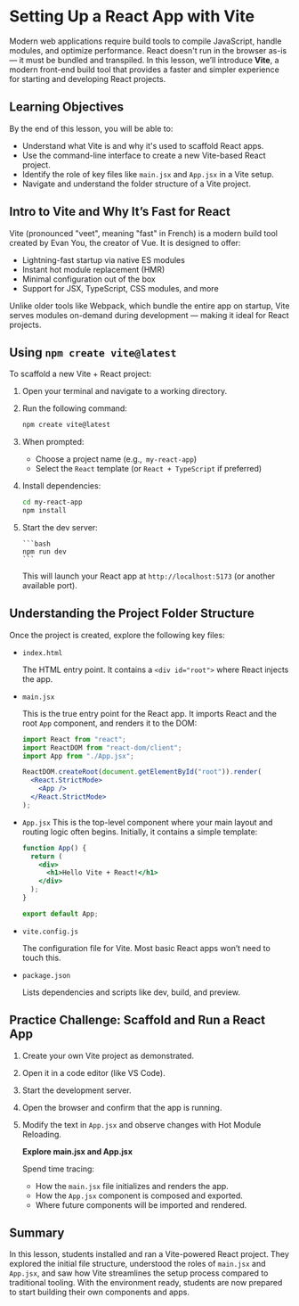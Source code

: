 # Setting Up a React App with Vite

Modern web applications require build tools to compile JavaScript, handle modules, and optimize performance. React doesn't run in the browser as-is — it must be bundled and transpiled. In this lesson, we’ll introduce **Vite**, a modern front-end build tool that provides a faster and simpler experience for starting and developing React projects.

## Learning Objectives

By the end of this lesson, you will be able to:

- Understand what Vite is and why it's used to scaffold React apps.
- Use the command-line interface to create a new Vite-based React project.
- Identify the role of key files like `main.jsx` and `App.jsx` in a Vite setup.
- Navigate and understand the folder structure of a Vite project.

## Intro to Vite and Why It’s Fast for React

Vite (pronounced "veet", meaning "fast" in French) is a modern build tool created by Evan You, the creator of Vue. It is designed to offer:

- Lightning-fast startup via native ES modules
- Instant hot module replacement (HMR)
- Minimal configuration out of the box
- Support for JSX, TypeScript, CSS modules, and more

Unlike older tools like Webpack, which bundle the entire app on startup, Vite serves modules on-demand during development — making it ideal for React projects.

## Using `npm create vite@latest`

To scaffold a new Vite + React project:

1.  Open your terminal and navigate to a working directory.
2.  Run the following command:
    ```bash
    npm create vite@latest
    ```
3.  When prompted:

    - Choose a project name (e.g.,` my-react-app`)
    - Select the `React` template (or `React + TypeScript` if preferred)

4.  Install dependencies:

    ```bash
    cd my-react-app
    npm install
    ```

5.  Start the dev server:

        ```bash
        npm run dev
        ```

    This will launch your React app at `http://localhost:5173` (or another available port).

## Understanding the Project Folder Structure

Once the project is created, explore the following key files:

- `index.html`

  The HTML entry point. It contains a `<div id="root">` where React injects the app.

- `main.jsx`

  This is the true entry point for the React app. It imports React and the root `App` component, and renders it to the DOM:

  ```jsx
  import React from "react";
  import ReactDOM from "react-dom/client";
  import App from "./App.jsx";

  ReactDOM.createRoot(document.getElementById("root")).render(
    <React.StrictMode>
      <App />
    </React.StrictMode>
  );
  ```

- `App.jsx`
  This is the top-level component where your main layout and routing logic often begins. Initially, it contains a simple template:

  ```jsx
  function App() {
    return (
      <div>
        <h1>Hello Vite + React!</h1>
      </div>
    );
  }

  export default App;
  ```

- `vite.config.js`

  The configuration file for Vite. Most basic React apps won’t need to touch this.

- `package.json`

  Lists dependencies and scripts like dev, build, and preview.

## Practice Challenge: Scaffold and Run a React App

1. Create your own Vite project as demonstrated.
2. Open it in a code editor (like VS Code).
3. Start the development server.
4. Open the browser and confirm that the app is running.
5. Modify the text in `App.jsx` and observe changes with Hot Module Reloading.

   **Explore main.jsx and App.jsx**

   Spend time tracing:

   - How the `main.jsx` file initializes and renders the app.
   - How the `App.jsx` component is composed and exported.
   - Where future components will be imported and rendered.

## Summary

In this lesson, students installed and ran a Vite-powered React project. They explored the initial file structure, understood the roles of `main.jsx` and `App.jsx`, and saw how Vite streamlines the setup process compared to traditional tooling. With the environment ready, students are now prepared to start building their own components and apps.
